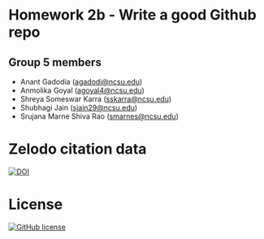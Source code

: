# Homework 2b - Write a good Github repo

## Group 5 members
- Anant Gadodia (agadodi@ncsu.edu)
- Anmolika Goyal (agoyal4@ncsu.edu)
- Shreya Someswar Karra (sskarra@ncsu.edu)
- Shubhagi Jain (sjain29@ncsu.edu)
- Srujana Marne Shiva Rao (smarnes@ncsu.edu)

# Zelodo citation data
[![DOI](https://zenodo.org/badge/DOI/10.5281/zenodo.5366712.svg)](https://doi.org/10.5281/zenodo.5366712)
# License
[![GitHub license](https://img.shields.io/github/license/AnmolikaGoyal/CSC510_HW2b)](https://github.com/AnmolikaGoyal/CSC510_HW2b/blob/main/LICENSE)
